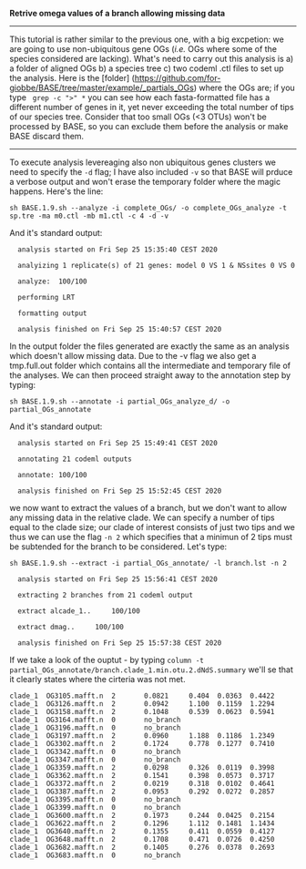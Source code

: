 **Retrive omega values of a branch allowing missing data**

---

This tutorial is rather similar to the previous one, with a big excpetion: we are going to use non-ubiquitous gene OGs (_i.e._ OGs where some of the species considered are lacking).
What's need to carry out this analysis is a) a folder of aligned OGs b) a species tree c) two codeml .ctl files to set up the analysis. Here is the 
[folder] (https://github.com/for-giobbe/BASE/tree/master/example/_partials_OGs) where the OGs are; if 
you type ``` grep -c ">" *``` you can see how each fasta-formatted file has a different number of genes in it, yet never exceeding the total number of tips of our species tree.
Consider that too small OGs (<3 OTUs) won't be processed by BASE, so you can exclude them before the analysis or make BASE discard them.

---

To execute analysis levereaging also non ubiquitous genes clusters we need to specify the ```-d``` flag; I have also included ```-v``` so that BASE will prduce a verbose output
and won't erase the temporary folder where the magic happens. Here's the line:

```sh BASE.1.9.sh --analyze -i complete_OGs/ -o complete_OGs_analyze -t sp.tre -ma m0.ctl -mb m1.ctl -c 4 -d -v```

And it's standard output:

```
  analysis started on Fri Sep 25 15:35:40 CEST 2020

  analyizing 1 replicate(s) of 21 genes: model 0 VS 1 & NSsites 0 VS 0 

  analyze:	100/100

  performing LRT 

  formatting output 

  analysis finished on Fri Sep 25 15:40:57 CEST 2020 

```

In the output folder the files generated are exactly the same as an analysis which doesn't allow missing data.
Due to the -v flag we also get a tmp.full.out folder which contains all the intermediate and temporary file of the analyses. 
We can then proceed straight away to the annotation step by typing:

```sh BASE.1.9.sh --annotate -i partial_OGs_analyze_d/ -o partial_OGs_annotate```

And it's standard output:

```
  analysis started on Fri Sep 25 15:49:41 CEST 2020

  annotating 21 codeml outputs 

  annotate:	100/100

  analysis finished on Fri Sep 25 15:52:45 CEST 2020 
```

we now want to extract the values of a branch, but we don't want to allow any missing data in the relative clade. We
can specify a number of tips equal to the clade size; our clade of interest consists of just two tips and we thus we can use the flag ```-n 2```
which specifies that a minimun of 2 tips must be subtended for the branch to be considered. Let's type:

```sh BASE.1.9.sh --extract -i partial_OGs_annotate/ -l branch.lst -n 2```

```
  analysis started on Fri Sep 25 15:56:41 CEST 2020

  extracting 2 branches from 21 codeml output 

  extract alcade_1..	 100/100

  extract dmag..	 100/100 
 
  analysis finished on Fri Sep 25 15:57:38 CEST 2020 
```

If we take a look of the ouptut - by typing ```column -t partial_OGs_annotate/branch.clade_1.min.otu.2.dNdS.summary```
we'll se that it clearly states where the cirteria was not met.

```clade    gene            OTUs_n  dNdS       t      dN      dS
clade_1  OG3105.mafft.n  2       0.0821     0.404  0.0363  0.4422
clade_1  OG3126.mafft.n  2       0.0942     1.100  0.1159  1.2294
clade_1  OG3158.mafft.n  2       0.1048     0.539  0.0623  0.5941
clade_1  OG3164.mafft.n  0       no_branch
clade_1  OG3196.mafft.n  0       no_branch
clade_1  OG3197.mafft.n  2       0.0960     1.188  0.1186  1.2349
clade_1  OG3302.mafft.n  2       0.1724     0.778  0.1277  0.7410
clade_1  OG3342.mafft.n  0       no_branch
clade_1  OG3347.mafft.n  0       no_branch
clade_1  OG3359.mafft.n  2       0.0298     0.326  0.0119  0.3998
clade_1  OG3362.mafft.n  2       0.1541     0.398  0.0573  0.3717
clade_1  OG3372.mafft.n  2       0.0219     0.318  0.0102  0.4641
clade_1  OG3387.mafft.n  2       0.0953     0.292  0.0272  0.2857
clade_1  OG3395.mafft.n  0       no_branch
clade_1  OG3399.mafft.n  0       no_branch
clade_1  OG3600.mafft.n  2       0.1973     0.244  0.0425  0.2154
clade_1  OG3622.mafft.n  2       0.1296     1.112  0.1481  1.1434
clade_1  OG3640.mafft.n  2       0.1355     0.411  0.0559  0.4127
clade_1  OG3648.mafft.n  2       0.1708     0.471  0.0726  0.4250
clade_1  OG3682.mafft.n  2       0.1405     0.276  0.0378  0.2693
clade_1  OG3683.mafft.n  0       no_branch
```
